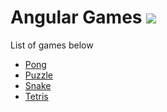 # Angular Games [![](https://img.shields.io/static/v1?label=Sponsor&message=%E2%9D%A4&logo=GitHub&color=%23fe8e86)](https://github.com/sponsors/satheshsat)

List of games below

- [Pong](https://github.com/satheshsat/games/tree/master/projects/pong#readme)
- [Puzzle](https://github.com/satheshsat/games/tree/master/projects/puzzle#readme)
- [Snake](https://github.com/satheshsat/games/tree/master/projects/snake#readme)
- [Tetris](https://github.com/satheshsat/games/tree/master/projects/tetris#readme)
